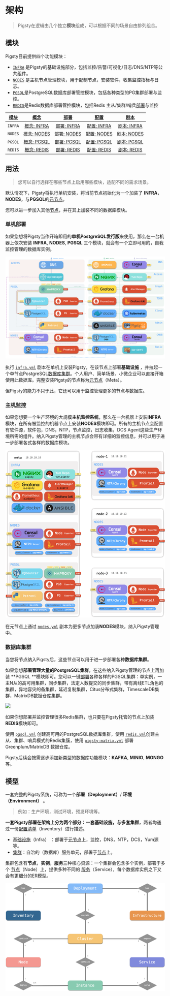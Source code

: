 # 架构

> Pigsty在逻辑由几个独立**模块**组成，可以根据不同的场景自由排列组合。



## 模块

Pigsty目前提供四个功能模块：

* [`INFRA`](c-infra.md) 是Pigsty的基础设施部分，包括监控/告警/可视化/日志/DNS/NTP等公共组件。
* [`NODES`](c-nodes.md) 是主机节点管理模块，用于配制节点，安装软件，收集监控指标与日志。
* [`PGSQL`](c-pgsql.md)是PostgreSQL数据库部署管控模块，包括各种类型的PG集群部署与监控。
* [`REDIS`](c-redis.md)是Redis数据库部署管控模块，包括Redis 主从/集群/哨兵[部署](d-redis.md)与监控

| [模块](c-arch.md#模块) |   [概念](c-concept.md)    |    [部署](d-deploy.md)    |    [配置](v-config.md)    |   [剧本](p-playbook.md)   |
| :--------------------: | :-----------------------: | :-----------------------: | :-----------------------: | :-----------------------: |
|        `INFRA`         | [概念: INFRA](c-infra.md) | [部署: INFRA](d-infra.md) | [配置: INFRA](v-infra.md) | [剧本: INFRA](p-infra.md) |
|        `NODES`         | [概念: NODES](c-nodes.md) | [部署: NODES](d-nodes.md) | [配置: NODES](v-nodes.md) | [剧本: NODES](p-nodes.md) |
|        `PGSQL`         | [概念: PGSQL](c-pgsql.md) | [部署: PGSQL](d-pgsql.md) | [配置: PGSQL](v-pgsql.md) | [剧本: PGSQL](p-pgsql.md) |
|        `REDIS`         | [概念: REDIS](c-redis.md) | [部署: REDIS](d-redis.md) | [配置: REDIS](v-redis.md) | [剧本: REDIS](p-redis.md) |



## 用法

> 您可以自行选择在哪些节点上启用哪些模块，适配不同的需求场景。

默认情况下，Pigsty将执行单机安装，将当前节点初始化为一个加装了 **INFRA**，**NODES**，与**PGSQL**的[元节点](c-nodes.md#元节点)。

您可以进一步加入其他[节点](c-nodes.md#节点)，并在其上加装不同的数据库模块。

### 单机部署

如果您想将Pigsty当作开箱即用的**单机PostgreSQL发行版**来使用，那么在一台机器上依次安装 **INFRA**, **NODES**, **PGSQL** 三个模块，就会有一个立即可用的，自我监控管理的数据库实例。

![](../_media/ARCH.gif)

执行 [`infra.yml`](p-infra.md) 剧本在单机上安装Pigsty，在该节点上部署**基础设施** ，并拉起一个单节点PostgreSQL[数据库集群](#数据库集群)。个人用户、简单场景、小微企业可以直接开箱使用此数据库。完整安装Pigsty的节点称为[元节点](#元节点)（Meta）。

但Pigsty的能力不只于此，它还可以用于监控管理更多的节点与数据库。

### 主机监控

如果您想要一个生产环境的大规模**主机监控系统**，那么在一台机器上安装**INFRA**模块，在所有被监控的机器节点上安装**NODES**模块即可。所有的主机节点会配置有软件源，软件包，DNS，NTP，节点监控，日志收集，DCS Agent这些生产环境所需的组件。纳入Pigsty管理的主机节点会带有详细的监控信息，并可以用于进一步部署各式各样的数据库模块。

![](../_media/NODES.gif)

在元节点上通过 [`nodes.yml`](p-nodes.md#nodes) 剧本为更多节点加装**NODES**模块，纳入Pigsty管理中。



### 数据库集群

当您将节点纳入Pigsty后，这些节点可以用于进一步部署各种**数据库集群**。

如果您想**部署管理大量的PostgreSQL集群**，在这些纳入Pigsty管理的节点上再加装 **PGSQL **模块即可。您可以一键[部署](d-pgsql.m)各种各样的PGSQL集群：单实例，一主N从的高可用集群，同步集群，法定人数提交的同步集群，带有离线ETL角色的集群，异地容灾的备集群，延迟复制集群，Citus分布式集群，TimescaleDB集群，MatrixDB数据仓库集群。

![](../_media/SANDBOX.gif)

如果你想部署并监控管理很多Redis集群，也只要在Pigsty托管的节点上加装**REDIS**模块即可。

使用 [`pgsql.yml`](p-pgsql.md#pgsql) 创建高可用的PostgreSQL数据库集群，使用 [`redis.yml`](p-redis.md#redis)创建主从、集群、哨兵模式的Redis集簇，使用 [`pigsty-matrix.yml`](p-pgsql.md#pgsql-matrix) 部署 Greenplum/MatrixDB 数据仓库。

Pigsty后续会按需逐步添加新类型的数据库功能模块：**KAFKA**, **MINIO**, **MONGO**等。





## 模型

一套完整的Pigsty系统，可称为一个**部署（Deployment）**/ **环境（Environment）** 。

> 例如：生产环境，测试环境，预发环境等。

**一套Pigsty部署在架构上分为两个部分：一套基础设施，与多套集群**，两者均通过一份[配置清单](v-config.md#配置文件)（Inventory）进行描述。

* [基础设施](c-infra.md)（Infra） ：部署于[元节点](c-nodes.md#元节点)上，监控，DNS，NTP，DCS，Yum源等。
* [集群](#数据库集群)：自治的（数据库）服务单元，部署于[节点](c-nodes.md#节点)上。

集群包含有**节点**，**实例**，**服务**三种核心资源：一个集群会包含多个实例，部署于多个 [节点](c-nodes.md#节点)（Node）上，提供多种不同的 [服务](c-service.md)（Service），每个数据库实例之下又会有更细分的ER模型。



![](../_media/ER-INFRA.gif)



